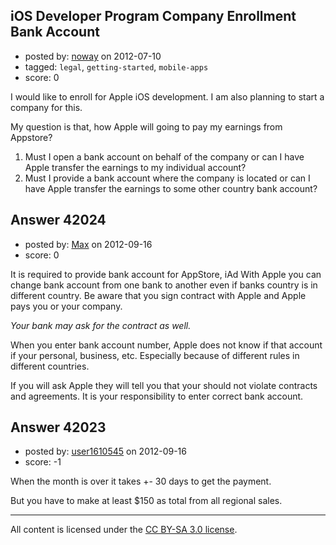 ## iOS Developer Program Company Enrollment Bank Account

- posted by: [noway](https://stackexchange.com/users/-1/18054-noway) on 2012-07-10
- tagged: `legal`, `getting-started`, `mobile-apps`
- score: 0

I would like to enroll for Apple iOS development. I am also planning to start a company for this.

My question is that, how Apple will going to pay my earnings from Appstore? 

 1. Must I open a bank account on behalf of the company or can I have
    Apple transfer the earnings to my individual account?  
 2. Must I provide a bank account where the company is located or can I
    have Apple transfer the earnings to some other country bank account?


## Answer 42024

- posted by: [Max](https://stackexchange.com/users/-1/19690-max) on 2012-09-16
- score: 0

It is required to provide bank account for AppStore, iAd
With Apple you can change bank account from one bank to another even if banks country is in different country.
Be aware that you sign contract with Apple and Apple pays you or your company.

*Your bank may ask for the contract as well.*

When you enter bank account number, Apple does not know if that account if your personal, business, etc. Especially because of different rules in different countries.

If you will ask Apple they will tell you that your should not violate contracts and agreements. It is your responsibility to enter correct bank account.


## Answer 42023

- posted by: [user1610545](https://stackexchange.com/users/-1/19688-user1610545) on 2012-09-16
- score: -1

When the month is over it takes +- 30 days to get the payment.

But you have to make at least $150 as total from all regional sales.



---

All content is licensed under the [CC BY-SA 3.0 license](https://creativecommons.org/licenses/by-sa/3.0/).
